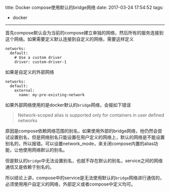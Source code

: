 title: Docker compose使用默认的bridge网络
date: 2017-03-24 17:54:52
tags:
- docker
---

首先compose默认会为当前的compose建立单独的网络，然后所有的服务连接到这个网络。如果需要定义默认连接到自定义的网络，需要这样定义

<!-- more -->

```
networks:
  default:
    # Use a custom driver
    driver: custom-driver-1
```

如果是自定义的外部网络

```
networks:
  default:
    external:
      name: my-pre-existing-network
```

如果外部网络使用的是docker默认的`bridge`网络，会报如下错误

> Network-scoped alias is supported only for containers in user defined networks

原因是compose依赖网络范围的别名，如果使用外部的bridge网络，他仍然会尝试设置别名，但是网络别名只能设置在用户定义的网络上，默认的网络是不能设置别名的，所以报错。可以设置network_mode，来关闭compose内置的alias功能，让他使用网络默认的别名。

但是默认的`bridge`中无法设置别名，也就不存在默认的别名，service之间的网络通信又是依赖于别名的。

所以结论上讲，compose中的service是无法使用默认的`bridge`网络进行通信的，必须使用用户自定义的网络，外部定义或者compose中定义均可。

[1]: https://github.com/docker/compose/issues/3012